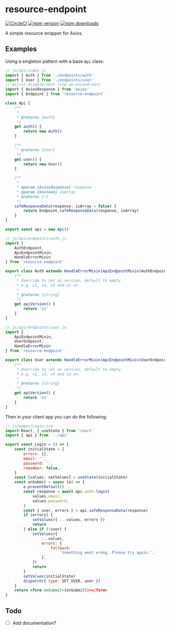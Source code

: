 # resource-endpoint
[![CircleCI](https://circleci.com/gh/ericdowell/resource-endpoint.svg?style=svg)](https://circleci.com/gh/ericdowell/resource-endpoint)
[![npm version](https://img.shields.io/npm/v/resource-endpoint.svg?style=flat-square)](https://www.npmjs.com/package/resource-endpoint)
[![npm downloads](https://img.shields.io/npm/dm/resource-endpoint.svg?style=flat-square)](http://npm-stat.com/charts.html?package=resource-endpoint)

A simple resource wrapper for Axios.

## Examples
Using a singleton pattern with a base `Api` class:
```js
// js/api/index.js
import { Auth } from './endpoints/auth'
import { User } from './endpoints/user'
// eslint-disable-next-line no-unused-vars
import { AxiosResponse } from 'axios'
import { Endpoint } from 'resource-endpoint'

class Api {
    /**
     *
     * @returns {Auth}
     */
    get auth() {
        return new Auth()
    }

    /**
     * @returns {User}
     */
    get user() {
        return new User()
    }

    /**
     *
     * @param {AxiosResponse} response
     * @param {boolean} isArray
     * @returns {*}
     */
    safeResponseData(response, isArray = false) {
        return Endpoint.safeResponseData(response, isArray)
    }
}

export const api = new Api()
```
```js
// js/api/endpoints/auth.js
import {
    AuthEndpoint,
    ApiEndpointMixin,
    HandleErrorMixin
} from 'resource-endpoint'

export class Auth extends HandleErrorMixin(ApiEndpointMixin(AuthEndpoint)) {
    /**
     * Override to set as version, default to empty
     * e.g. v1, v3, v5 and so on.
     *
     * @returns {string}
     */
    get apiVersion() {
        return 'v1'
    }
}
```
```js
// js/api/endpoints/user.js
import {
    ApiEndpointMixin,
    UserEndpoint,
    HandleErrorMixin
} from 'resource-endpoint'

export class User extends HandleErrorMixin(ApiEndpointMixin(UserEndpoint)) {
    /**
     * Override to set as version, default to empty
     * e.g. v1, v3, v5 and so on.
     *
     * @returns {string}
     */
    get apiVersion() {
        return 'v1'
    }
}
```
Then in your client app you can do the following:
```jsx
// js/pages/Login.jsx
import React, { useState } from 'react'
import { api } from '../api'

export const Login = () => {
    const initialState = {
        errors: {},
        email: '',
        password: '',
        remember: false,
    }
    const [values, setValues] = useState(initialState)
    const onSubmit = async (e) => {
        e.preventDefault()
        const response = await api.auth.login(
            values.email,
            values.password,
        )
        const { user, errors } = api.safeResponseData(response)
        if (errors) {
            setValues({ ...values, errors })
            return
        } else if (!user) {
            setValues({
                ...values,
                errors: {
                    fallback:
                        'Something went wrong. Please try again.',
                },
            })
            return
        }
        setValues(initialState)
        dispatch({ type: SET_USER, user })
    }
    return <form onSubmit={onSubmit})></form>
}
```

## Todo
- [ ] Add documentation?
